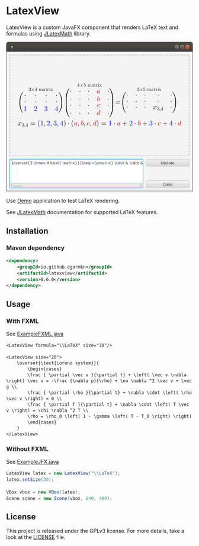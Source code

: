 # LatexView

LatexView is a custom JavaFX component that renders LaTeX text and formulas using [JLatexMath](https://github.com/opencollab/jlatexmath) library.

![Demo App](src/test/resources/demo/demo.png)

Use [Demo](src/test/demo/Demo.java) application to test LaTeX rendering.

See [JLatexMath](https://github.com/opencollab/jlatexmath) documentation for supported LaTeX features.

## Installation

### Maven dependency

```xml
<dependency>
    <groupId>io.github.egormkn</groupId>
    <artifactId>latexview</artifactId>
    <version>0.6.0</version>
</dependency>
```

## Usage

### With FXML

See [ExampleFXML.java](src/test/java/ExampleFXML.java)

```fxml
<LatexView formula="\\LaTeX" size="30"/>

<LatexView size="20">
    \overset{\text{Lorenz system}}{
        \begin{cases}
        \frac { \partial \vec v }{\partial t} + \left( \vec v \nabla \right) \vec v = -\frac {\nabla p}{\rho} + \nu \nabla ^2 \vec v + \vec g \\
        \frac { \partial \rho }{\partial t} + \nabla \cdot \left( \rho \vec v \right) = 0 \\
        \frac { \partial T }{\partial t} + \nabla \cdot \left( T \vec v \right) = \chi \nabla ^2 T \\
        \rho = \rho_0 \left( 1 - \gamma \left( T - T_0 \right) \right)
        \end{cases}
    }
</LatexView>
```

### Without FXML

See [ExampleJFX.java](src/test/java/ExampleJFX.java)

```java
LatexView latex = new LatexView("\\LaTeX");
latex.setSize(30);

VBox vbox = new VBox(latex);
Scene scene = new Scene(vbox, 640, 480);
```

## License

This project is released under the GPLv3 license.
For more details, take a look at the [LICENSE](LICENSE) file.
